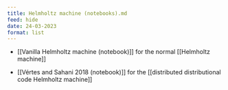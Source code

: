 ```yaml
---
title: Helmholtz machine (notebooks).md
feed: hide
date: 24-03-2023
format: list
---
```




- [[Vanilla Helmholtz machine (notebook)]] for the normal [[Helmholtz machine]] 

- [[Vértes and Sahani 2018 (notebook)]] for the [[distributed distributional code Helmholtz machine]]